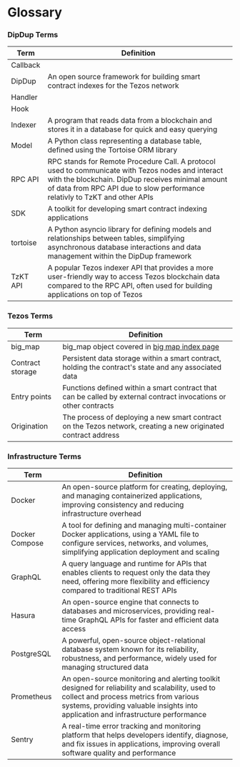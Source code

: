 # Glossary

### DipDup Terms

| Term | Definition |
| --- | --- |
| Callback | |
| DipDup | An open source framework for building smart contract indexes for the Tezos network |
| Handler | |
| Hook | |
| Indexer | A program that reads data from a blockchain and stores it in a database for quick and easy querying |
| Model | A Python class representing a database table, defined using the Tortoise ORM library |
| RPC API | RPC stands for Remote Procedure Call. A protocol used to communicate with Tezos nodes and interact with the blockchain. DipDup receives minimal amount of data from RPC API due to slow performance relativly to TzKT and other APIs |
| SDK | A toolkit for developing smart contract indexing applications |
| tortoise | A Python asyncio library for defining models and relationships between tables, simplifying asynchronous database interactions and data management within the DipDup framework |
| TzKT API | A popular Tezos indexer API that provides a more user-friendly way to access Tezos blockchain data compared to the RPC API, often used for building applications on top of Tezos |

### Tezos Terms

| Term | Definition |
| --- | --- |
| big_map | big_map object covered in [big map index page](indexes/tezos_tzkt_big_maps.md) |
| Contract storage | Persistent data storage within a smart contract, holding the contract's state and any associated data |
| Entry points | Functions defined within a smart contract that can be called by external contract invocations or other contracts |
| Origination | The process of deploying a new smart contract on the Tezos network, creating a new originated contract address |

### Infrastructure Terms

| Term | Definition |
| --- | --- |
| Docker | An open-source platform for creating, deploying, and managing containerized applications, improving consistency and reducing infrastructure overhead |
| Docker Compose | A tool for defining and managing multi-container Docker applications, using a YAML file to configure services, networks, and volumes, simplifying application deployment and scaling |
| GraphQL | A query language and runtime for APIs that enables clients to request only the data they need, offering more flexibility and efficiency compared to traditional REST APIs |
| Hasura | An open-source engine that connects to databases and microservices, providing real-time GraphQL APIs for faster and efficient data access |
| PostgreSQL | A powerful, open-source object-relational database system known for its reliability, robustness, and performance, widely used for managing structured data |
| Prometheus | An open-source monitoring and alerting toolkit designed for reliability and scalability, used to collect and process metrics from various systems, providing valuable insights into application and infrastructure performance |
| Sentry | A real-time error tracking and monitoring platform that helps developers identify, diagnose, and fix issues in applications, improving overall software quality and performance |